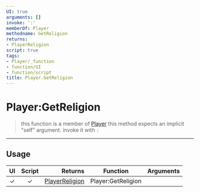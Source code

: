```yaml
---
UI: true
arguments: []
invoke: ':'
memberOf: Player
methodname: GetReligion
returns:
- PlayerReligion
script: true
tags:
- Player/_function
- function/UI
- function/script
title: Player.GetReligion
---
```

# Player:GetReligion
> this function is a member of [Player](civ-6/lua/Player.md)
> this method expects an implicit "self" argument. invoke it with `:`
-----
## Usage
|  UI | Script | Returns | Function | Arguments |
|:---:|:------:|-------:|:--------:|:---------|
|✓|✓|[PlayerReligion](civ-6/lua/PlayerReligion.md)|Player:GetReligion||
